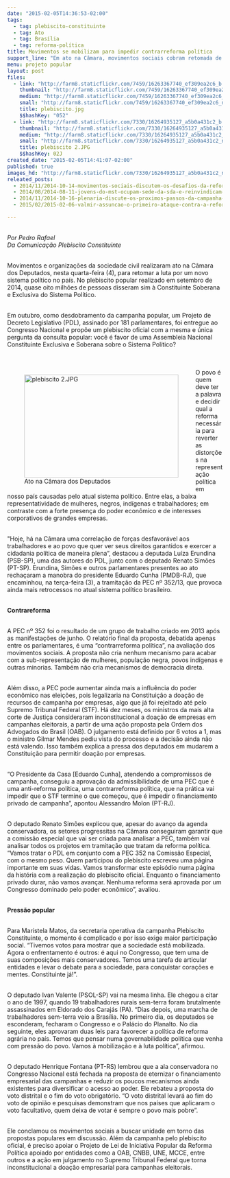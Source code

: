 ```yaml
---
date: "2015-02-05T14:36:53-02:00"
tags:
  - tag: plebiscito-constituinte
  - tag: Ato
  - tag: Brasília
  - tag: reforma-política
title: Movimentos se mobilizam para impedir contrarreforma política
support_line: "Em ato na Câmara, movimentos sociais cobram retomada de projeto para convocar uma Assembleia Constituinte sobre o sistema político. "
menu: projeto popular
layout: post
files:
  - link: "http://farm8.staticflickr.com/7459/16263367740_ef309ea2c6_b.jpg"
    thumbnail: "http://farm8.staticflickr.com/7459/16263367740_ef309ea2c6_t.jpg"
    medium: "http://farm8.staticflickr.com/7459/16263367740_ef309ea2c6_z.jpg"
    small: "http://farm8.staticflickr.com/7459/16263367740_ef309ea2c6_n.jpg"
    title: plebiscito.jpg
    $$hashKey: "052"
  - link: "http://farm8.staticflickr.com/7330/16264935127_a5b0a431c2_b.jpg"
    thumbnail: "http://farm8.staticflickr.com/7330/16264935127_a5b0a431c2_t.jpg"
    medium: "http://farm8.staticflickr.com/7330/16264935127_a5b0a431c2_z.jpg"
    small: "http://farm8.staticflickr.com/7330/16264935127_a5b0a431c2_n.jpg"
    title: plebiscito 2.JPG
    $$hashKey: 02J
created_date: "2015-02-05T14:41:07-02:00"
published: true
images_hd: "http://farm8.staticflickr.com/7330/16264935127_a5b0a431c2_n.jpg"
releated_posts:
  - 2014/11/2014-10-14-movimentos-sociais-discutem-os-desafios-da-reforma-politica.md
  - 2014/08/2014-08-11-jovens-do-mst-ocupam-sede-da-sda-e-reinvindicam-politicas-publicas-no-ce.md
  - 2014/11/2014-10-16-plenaria-discute-os-proximos-passos-da-campanha-pela-constituinte.md
  - 2015/02/2015-02-06-valmir-assuncao-o-primeiro-ataque-contra-a-reforma-politica.md

---
```

<p><br />
<em>Por Pedro Rafael<br />
Da Comunica&ccedil;&atilde;o Plebiscito Constituinte</em></p>

<p><br />
Movimentos e organiza&ccedil;&otilde;es da sociedade civil realizaram ato na C&acirc;mara dos Deputados, nesta quarta-feira (4), para retomar a luta por um novo sistema pol&iacute;tico no pa&iacute;s. No plebiscito popular realizado em setembro de 2014, quase oito milh&otilde;es de pessoas disseram sim &agrave; Constituinte Soberana e Exclusiva do Sistema Pol&iacute;tico.</p>

<p><br />
Em outubro, como desdobramento da campanha popular, um Projeto de Decreto Legislativo (PDL), assinado por 181 parlamentares, foi entregue ao Congresso Nacional e prop&otilde;e um plebiscito oficial com a mesma e &uacute;nica pergunta da consulta popular: voc&ecirc; &eacute; favor de uma Assembleia Nacional Constituinte Exclusiva e Soberana sobre o Sistema Pol&iacute;tico?<br />
<br />
&nbsp;</p>

<figure class="image" style="float:left"><img alt="plebiscito 2.JPG" height="240" src="http://farm8.staticflickr.com/7330/16264935127_a5b0a431c2_b.jpg" width="360" />
<figcaption>Ato na C&acirc;mara dos Deputados&nbsp;</figcaption>
</figure>

<p>O povo &eacute; quem deve ter a palavra e decidir qual a reforma necess&aacute;ria para reverter as distor&ccedil;&otilde;es na representa&ccedil;&atilde;o pol&iacute;tica em nosso pa&iacute;s causadas pelo atual sistema pol&iacute;tico. Entre elas, a baixa representatividade de mulheres, negros, ind&iacute;genas e trabalhadores; em contraste com a forte presen&ccedil;a do poder econ&ocirc;mico e de interesses corporativos de grandes empresas.</p>

<p><br />
&quot;Hoje, h&aacute; na C&acirc;mara uma correla&ccedil;&atilde;o de for&ccedil;as desfavor&aacute;vel aos trabalhadores e ao povo que quer ver seus direitos garantidos e exercer a cidadania pol&iacute;tica de maneira plena&rdquo;, destacou a deputada Lu&iacute;za Erundina (PSB-SP), uma das autores do PDL, junto com o deputado Renato Sim&otilde;es (PT-SP). Erundina, Sim&otilde;es e outros parlamentares presentes ao ato recha&ccedil;aram a manobra do presidente Eduardo Cunha (PMDB-RJ), que encaminhou, na ter&ccedil;a-feira (3), a tramita&ccedil;&atilde;o da PEC n&ordm; 352/13, que provoca ainda mais retrocessos no atual sistema pol&iacute;tico brasileiro.</p>

<p><br />
<strong>Contrareforma</strong></p>

<p><br />
A PEC n&ordm; 352 foi o resultado de um grupo de trabalho criado em 2013 ap&oacute;s as manifesta&ccedil;&otilde;es de junho. O relat&oacute;rio final da proposta, debatida apenas entre os parlamentares, &eacute; uma &ldquo;contrarreforma pol&iacute;tica&rdquo;, na avalia&ccedil;&atilde;o dos movimentos sociais. A proposta n&atilde;o cria nenhum mecanismo para acabar com a sub-representa&ccedil;&atilde;o de mulheres, popula&ccedil;&atilde;o negra, povos ind&iacute;genas e outras minorias. Tamb&eacute;m n&atilde;o cria mecanismos de democracia direta.</p>

<p><br />
Al&eacute;m disso, a PEC pode aumentar ainda mais a influ&ecirc;ncia do poder econ&ocirc;mico nas elei&ccedil;&otilde;es, pois legalizaria na Constitui&ccedil;&atilde;o a doa&ccedil;&atilde;o de recursos de campanha por empresas, algo que j&aacute; foi rejeitado at&eacute; pelo Supremo Tribunal Federal (STF). H&aacute; dez meses, os ministros da mais alta corte de Justi&ccedil;a consideraram inconstitucional a doa&ccedil;&atilde;o de empresas em campanhas eleitorais, a partir de uma a&ccedil;&atilde;o proposta pela Ordem dos Advogados do Brasil (OAB). O julgamento est&aacute; definido por 6 votos a 1, mas o ministro Gilmar Mendes pediu vista do processo e a decis&atilde;o ainda n&atilde;o est&aacute; valendo. Isso tamb&eacute;m explica a pressa dos deputados em mudarem a Constitui&ccedil;&atilde;o para permitir doa&ccedil;&atilde;o por empresas.</p>

<p><br />
&ldquo;O Presidente da Casa [Eduardo Cunha], atendendo a compromissos de campanha, conseguiu a aprova&ccedil;&atilde;o da admissibilidade de uma PEC que &eacute; uma anti-reforma pol&iacute;tica, uma contrarreforma pol&iacute;tica, que na pr&aacute;tica vai impedir que o STF termine o que come&ccedil;ou, que &eacute; impedir o financiamento privado de campanha&rdquo;, apontou Alessandro Molon (PT-RJ).</p>

<p>&nbsp;<br />
O deputado Renato Sim&otilde;es explicou que, apesar do avan&ccedil;o da agenda conservadora, os setores progressitas na C&acirc;mara conseguiram garantir que a comiss&atilde;o especial que vai ser criada para analisar a PEC, tamb&eacute;m vai analisar todos os projetos em tramita&ccedil;&atilde;o que tratam da reforma pol&iacute;tica. &ldquo;Vamos tratar o PDL em conjunto com a PEC 352 na Comiss&atilde;o Especial, com o mesmo peso. Quem participou do plebiscito escreveu uma p&aacute;gina importante em suas vidas. Vamos transformar este epis&oacute;dio numa p&aacute;gina da hist&oacute;ria com a realiza&ccedil;&atilde;o do plebiscito oficial. Enquanto o financiamento privado durar, n&atilde;o vamos avan&ccedil;ar. Nenhuma reforma ser&aacute; aprovada por um Congresso dominado pelo poder econ&ocirc;mico&rdquo;, avaliou.</p>

<p><br />
<strong>Press&atilde;o popular</strong></p>

<p><br />
Para Maristela Matos, da secretaria operativa da campanha Plebiscito Constituinte, o momento &eacute; complicado e por isso exige maior participa&ccedil;&atilde;o social. &ldquo;Tivemos votos para mostrar que a sociedade est&aacute; mobilizada. Agora o enfrentamento &eacute; outros: &eacute; aqui no Congresso, que tem uma de suas composi&ccedil;&otilde;es mais conservadores. Temos uma tarefa de articular entidades e levar o debate para a sociedade, para conquistar cora&ccedil;&otilde;es e mentes. Constituinte j&aacute;!&rdquo;.</p>

<p><br />
O deputado Ivan Valente (PSOL-SP) vai na mesma linha. Ele chegou a citar o ano de 1997, quando 19 trabalhadores rurais sem-terra foram brutalmente assassinados em Eldorado dos Caraj&aacute;s (PA). &ldquo;Dias depois, uma marcha de trabalhadores sem-terra veio a Bras&iacute;lia. No primeiro dia, os deputados se esconderam, fecharam o Congresso e o Pal&aacute;cio do Planalto. No dia seguinte, eles aprovaram duas leis para favorecer a pol&iacute;tica de reforma agr&aacute;ria no pa&iacute;s. Temos que pensar numa governabilidade pol&iacute;tica que venha com press&atilde;o do povo. Vamos &agrave; mobiliza&ccedil;&atilde;o e &agrave; luta pol&iacute;tica&rdquo;, afirmou.</p>

<p><br />
O deputado Henrique Fontana (PT-RS) lembrou que a ala conservadora no Congresso Nacional est&aacute; fechada na proposta de eternizar o financiamento empresarial das campanhas e reduzir os poucos mecanismos ainda existentes para diversificar o acesso ao poder. Ele rebateu a proposta do voto distrital e o fim do voto obrigat&oacute;rio. &ldquo;O voto distrital levar&aacute; ao fim do voto de opini&atilde;o e pesquisas demonstram que nos pa&iacute;ses que aplicaram o voto facultativo, quem deixa de votar &eacute; sempre o povo mais pobre&rdquo;.</p>

<p><br />
Ele conclamou os movimentos sociais a buscar unidade em torno das propostas populares em discuss&atilde;o. Al&eacute;m da campanha pelo plebiscito oficial, &eacute; preciso apoiar o Projeto de Lei de Iniciativa Popular da Reforma Pol&iacute;tica apoiado por entidades como a OAB, CNBB, UNE, MCCE, entre outros e a a&ccedil;&atilde;o em julgamento no Supremo Tribunal Federal que torna inconstitucional a doa&ccedil;&atilde;o empresarial para campanhas eleitorais.</p>
